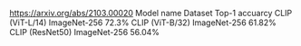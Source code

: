 
https://arxiv.org/abs/2103.00020
Model name         Dataset          Top-1 accuarcy
CLIP (ViT-L/14)  ImageNet-256          72.3%
CLIP (ViT-B/32)  ImageNet-256          61.82%
CLIP (ResNet50)  ImageNet-256          56.04%



